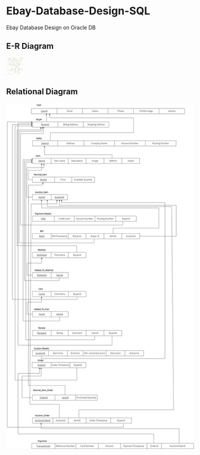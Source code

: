 # Ebay-Database-Design-SQL
Ebay Database Design on Oracle DB

## E-R Diagram 
<!-- ![alt text](https://github.com/meetc-8581/Ebay-Database-Design-SQL/blob/main/Ebay_E-R_Diagram.jpg?raw=true) -->
<!-- ![E-R Diagram](https://github.com/meetc-8581/Ebay-Database-Design-SQL/blob/main/Ebay_E-R_Diagram.jpg | width=100) -->
<img src="https://github.com/meetc-8581/Ebay-Database-Design-SQL/blob/main/Ebay_E-R_Diagram.jpg" width="48">

## Relational Diagram
![Relational Diagram](https://github.com/meetc-8581/Ebay-Database-Design-SQL/blob/main/relational-normalized.jpg?raw=true)

